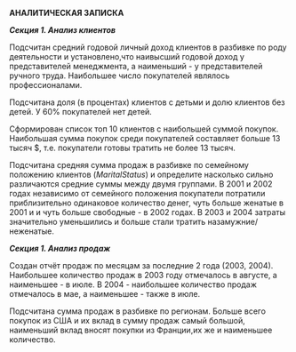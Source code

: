 **АНАЛИТИЧЕСКАЯ ЗАПИСКА**

***Секция 1. Анализ клиентов***

Подсчитан средний годовой личный доход клиентов в разбивке по роду деятельности и установлено,что наивысший годовой доход у представителей менеджмента, а наименьший - у представителей ручного труда. Наибольшее число покупателей являлось профессионалами.

Подсчитана доля (в процентах) клиентов с детьми и долю клиентов без детей. У 60% покупателей нет детей.

Сформирован список топ 10 клиентов с наибольшей суммой покупок. Наибольшая сумма покупок среди покупателей составляет больше 13 тысяч $, т.е. покупатели готовы тратить не более 13 тысяч.

Подсчитана средняя сумма продаж в разбивке по семейному положению клиентов (*MaritalStatus*) и определите насколько сильно различаются средние суммы между двумя группами. В 2001 и 2002 годах независимо от семейного положения покупатели потратили приблизительно одинаковое количество денег, чуть больше женатые в 2001 и и чуть больше свободные - в 2002 годах. В 2003 и 2004 затраты значительно уменьшились и больше стали тратить назамужние/неженатые.

***Секция 1. Анализ продаж***

Создан отчёт продаж по месяцам за последние 2 года (2003, 2004). Наибольшее количество продаж в 2003 году отмечалось в августе, а наименьшее - в июле. В 2004 - наибольшее количество продаж отмечалось в мае, а наименьшее - также в июле.

Подсчитана сумма продаж в разбивке по регионам. Больше всего покупок из США и их вклад в сумму продаж самый большой, наименьший вклад вносят покупки из Франции,их же и наименьшее количество.
